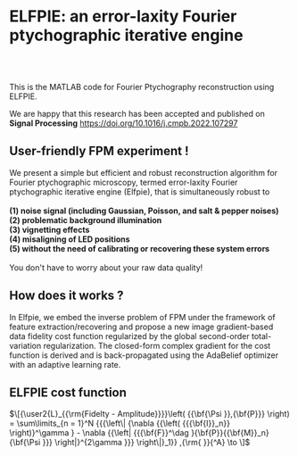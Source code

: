 # ELFPIE: an error-laxity Fourier ptychographic iterative engine
<br>
<br>

This is the MATLAB code for Fourier Ptychography reconstruction using ELFPIE.

We are happy that this research has been accepted and published on **Signal Processing** https://doi.org/10.1016/j.cmpb.2022.107297

## User-friendly FPM experiment !
We present a simple but efficient and robust reconstruction algorithm for Fourier ptychographic microscopy, termed error-laxity Fourier ptychographic iterative engine (Elfpie), that is simultaneously robust to <br>
<br>
**(1) noise signal (including Gaussian, Poisson, and salt & pepper noises)** <br>
**(2) problematic background illumination** <br>
**(3) vignetting effects** <br>
**(4) misaligning of LED positions** <br>
**(5) without the need of calibrating or recovering these system errors** <br>
<br>
You don't have to worry about your raw data quality! <br>

## How does it works ?
In Elfpie, we embed the inverse problem of FPM under the framework of feature extraction/recovering and propose a new image gradient-based data fidelity cost function regularized by the global second-order total-variation regularization. The closed-form complex gradient for the cost function is derived and is back-propagated using the AdaBelief optimizer with an adaptive learning rate. 

## ELFPIE cost function

$\[{\user2{L}_{{\rm{Fidelty - Amplitude}}}}\left( {{\bf{\Psi }},{\bf{P}}} \right) = \sum\limits_{n = 1}^N {{{\left\| {\nabla {{\left( {{{\bf{I}}_n}} \right)}^\gamma } - \nabla {{\left| {{{\bf{F}}^\dag }{\bf{P}}{{\bf{M}}_n}{\bf{\Psi }}} \right|}^{2\gamma }}} \right\|}_1}} ,{\rm{    }}{^A} \to \]$
